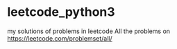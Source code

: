 # leetcode_python3
my solutions of problems in leetcode 
All the problems on https://leetcode.com/problemset/all/
